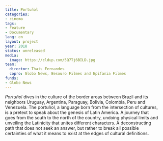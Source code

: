 ```yaml
---
title: Portuñol
categories:
- cinema
tags:
- Feature
- Documentary
lang: en
layout: project
year: 2018
status: unreleased
media:
  image: https://cldup.com/5Q7Tj6BILD.jpg
team:
  director: Thais Fernandes
  copro: Globo News, Besouro Filmes and Epifania Filmes
funds:
- Globo News
---
```


_Portuñol_ dives in the culture of the border areas between Brazil and its neighbors Uruguay, Argentina, Paraguay, Bolivia, Colombia, Peru and Venezuela. The portuñol, a language born from the intersection of cultures, is a pretext to speak about the genesis of Latin America. A journey that goes from the south to the north of the country, undoing physical limits and unveiling the Latinicity that unites different characters. A deconstructing path that does not seek an answer, but rather to break all possible certainties of what it means to exist at the edges of cultural definitions.

